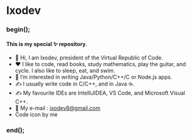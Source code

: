 # Ixodev

### begin();

#### This is my special ✨ repository.
- 👋 Hi, I am Ixodev, president of the Virtual Republic of Code.
- :heart: I like to code, read books, study mathematics, play the guitar, and cycle.
  I also like to sleep, eat, and swim.
- 👀 I’m interested in writing Java/Python/C++/C or Node.js apps.
- ✍️ I usually write code in C/C++, and in Java ☕.
- ✍️ My favourite IDEs are IntelliJIDEA, VS Code, and Microsoft Visual C++.
- 📧 My e-mail : ixodev8@gmail.com
- Code icon by me

### end();
<!--
ixodev/ixodev is a ✨ special ✨ repository because its `README.md` (this file) appears on your GitHub profile.
You can click the Preview link to take a look at your changes.
-->

